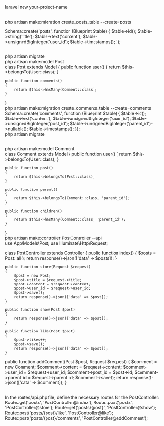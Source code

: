 laravel new your-project-name

<br>
php artisan make:migration create_posts_table --create=posts

<br>

Schema::create('posts', function (Blueprint $table) {
    $table->id();
    $table->string('title');
    $table->text('content');
    $table->unsignedBigInteger('user_id');
    $table->timestamps();
});

<br>
php artisan migrate
<br>
php artisan make:model Post
<br>
class Post extends Model
{
    public function user()
    {
        return $this->belongsTo(User::class);
    }

    public function comments()
    {
        return $this->hasMany(Comment::class);
    }
}
<br>
php artisan make:migration create_comments_table --create=comments
<br>
Schema::create('comments', function (Blueprint $table) {
    $table->id();
    $table->text('content');
    $table->unsignedBigInteger('user_id');
    $table->unsignedBigInteger('post_id');
    $table->unsignedBigInteger('parent_id')->nullable();
    $table->timestamps();
});
<br>
php artisan migrate

<br>
php artisan make:model Comment
<br>
class Comment extends Model
{
    public function user()
    {
        return $this->belongsTo(User::class);
    }

    public function post()
    {
        return $this->belongsTo(Post::class);
    }

    public function parent()
    {
        return $this->belongsTo(Comment::class, 'parent_id');
    }

    public function children()
    {
        return $this->hasMany(Comment::class, 'parent_id');
    }
}
<br>
php artisan make:controller PostController --api
<br>
use App\Models\Post;
use Illuminate\Http\Request;

class PostController extends Controller
{
    public function index()
    {
        $posts = Post::all();
        return response()->json(['data' => $posts]);
    }

    public function store(Request $request)
    {
        $post = new Post;
        $post->title = $request->title;
        $post->content = $request->content;
        $post->user_id = $request->user_id;
        $post->save();
        return response()->json(['data' => $post]);
    }

    public function show(Post $post)
    {
        return response()->json(['data' => $post]);
    }

    public function like(Post $post)
    {
        $post->likes++;
        $post->save();
        return response()->json(['data' => $post]);
    }

 public function addComment(Post $post, Request $request)
    {
        $comment = new Comment;
        $comment->content = $request->content;
        $comment->user_id = $request->user_id;
        $comment->post_id = $post->id;
        $comment->parent_id = $request->parent_id;
        $comment->save();
        return response()->json(['data' => $comment]);
    }
   
<br>
In the routes/api.php file, define the necessary routes for the PostController:

<br>
Route::get('posts', 'PostController@index');
Route::post('posts', 'PostController@store');
Route::get('posts/{post}', 'PostController@show');
Route::post('posts/{post}/like', 'PostController@like');
Route::post('posts/{post}/comments', 'PostController@addComment');



